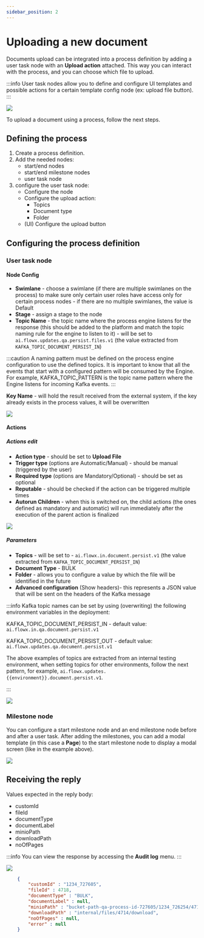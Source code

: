 ```yaml
---
sidebar_position: 2
---
```


# Uploading a new document

Documents upload can be integrated into a process definition by adding a user task node with an **Upload action** attached. This way you can interact with the process, and you can choose which file to upload.

:::info
User task nodes allow you to define and configure UI templates and possible actions for a certain template config node (ex: upload file button).
:::

![](https://s3.eu-west-1.amazonaws.com/docx.flowx.ai/2.14/docs_upload_proc.png)

To upload a document using a process, follow the next steps.

## Defining the process

1. Create a process definition.
2. Add the needed nodes:
    * start/end nodes
    * start/end milestone nodes
    * user task node
3. configure the user task node:
    * Configure the node
    * Configure the upload action:
        * Topics
        * Document type
        * Folder
    * (UI) Configure the upload button


## Configuring the process definition

### User task node

#### **Node Config**

* **Swimlane** - choose a swimlane (if there are multiple swimlanes on the process) to make sure only certain user roles have access only for certain process nodes - if there are no multiple swimlanes, the value is Default
* **Stage** - assign a stage to the node
* **Topic Name** - the topic name where the process engine listens for the response (this should be added to the platform and match the topic naming rule for the engine to listen to it) - will be set to `ai.flowx.updates.qa.persist.files.v1` (the value extracted from `KAFKA_TOPIC_DOCUMENT_PERSIST_IN`) 


:::caution
A naming pattern must be defined on the process engine configuration to use the defined topics. It is important to know that all the events that start with a configured pattern will be consumed by the Engine. For example, KAFKA_TOPIC_PATTERN is the topic name pattern where the Engine listens for incoming Kafka events.
:::

**Key Name** - will hold the result received from the external system, if the key already exists in the process values, it will be overwritten


![](https://s3.eu-west-1.amazonaws.com/docx.flowx.ai/2.14/doc_upload_file_con.png)

#### **Actions**

##### Actions edit

* **Action type** - should be set to **Upload File**
* **Trigger type** (options are Automatic/Manual) - should be manual (triggered by the user)
* **Required type** (options are Mandatory/Optional) - should be set as optional
* **Reputable** - should be checked if the action can be triggered multiple times
* **Autorun Children** - when this is switched on, the child actions (the ones defined as mandatory and automatic) will run immediately after the execution of the parent action is finalized

![](https://s3.eu-west-1.amazonaws.com/docx.flowx.ai/2.14/action_edit_doc_plugin.png)

##### Parameters

* **Topics** - will be set to - `ai.flowx.in.document.persist.v1` (the value extracted from `KAFKA_TOPIC_DOCUMENT_PERSIST_IN`)
* **Document Type** - BULK
* **Folder** - allows you to configure a value by which the file will be identified in the future
* **Advanced configuration** (Show headers)- this represents a JSON value that will be sent on the headers of the Kafka message

:::info
Kafka topic names can be set by using (overwriting) the following environment variables in the deployment:

KAFKA_TOPIC_DOCUMENT_PERSIST_IN - default value: `ai.flowx.in.qa.document.persist.v1`

KAFKA_TOPIC_DOCUMENT_PERSIST_OUT - default value: `ai.flowx.updates.qa.document.persist.v1`

The above examples of topics are extracted from an internal testing environment, when setting topics for other environments, follow the next pattern, for example, `ai.flowx.updates.{{environment}}.document.persist.v1`.

:::

![](https://s3.eu-west-1.amazonaws.com/docx.flowx.ai/2.14/doc_plugin_upload_param.png)

### Milestone node

You can configure a start milestone node and an end milestone node before and after a user task. After adding the milestones, you can add a modal template (in this case a **Page**) to the start milestone node to display a modal screen (like in the example above).

![](https://s3.eu-west-1.amazonaws.com/docx.flowx.ai/2.14/doc_plugin_upload_param.png)

## Receiving the reply

Values expected in the reply body:

* customId
* fileId
* documentType
* documentLabel
* minioPath
* downloadPath
* noOfPages

:::info
You can view the response by accessing the **Audit log** menu.
:::

![](https://s3.eu-west-1.amazonaws.com/docx.flowx.ai/2.14/audit_log_doc_upload.png)

```json
    {
        "customId" : "1234_727605",
        "fileId" : 4718,
        "documentType" : "BULK",
        "documentLabel" : null,
        "minioPath" : "bucket-path-qa-process-id-727605/1234_726254/4718_BULK.png",
        "downloadPath" : "internal/files/4714/download",
        "noOfPages" : null,
        "error" : null
    }
```